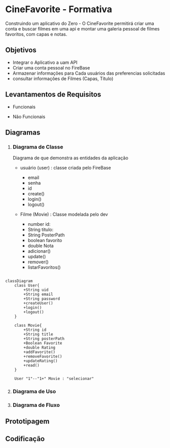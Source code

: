 # CineFavorite - Formativa
Construindo um aplicativo do Zero - O CineFavorite permitirá criar uma conta e buscar filmes em uma api e montar uma galeria pessoal de filmes favoritos, com capas e notas.

## Objetivos
- Integrar o Aplicativo a uam API
- Criar uma conta pessoal no FireBase
- Armazenar informações para Cada usuários das preferencias solicitadas
- consultar informações de Filmes (Capas, Título)

## Levantamentos de Requisitos

- Funcionais

- Não Funcionais

## Diagramas

1. ### Diagrama de Classe
    Diagrama de que demonstra as entidades da aplicação

    - usuário (user) : classe criada pelo FireBase
        - email
        - senha
        - id
        - create()
        - login()
        - logout()

    - Filme (Movie) : Classe modelada pelo dev
        - number id:
        - String titulo:
        - String PosterPath
        - boolean favorito
        - double Nota
        - adicionar()
        - update()
        - remover()
        - listarFavoritos()

```mermaid

classDiagram
    class User{
        +String uid
        +String email
        +String password
        +createUser()
        +login()
        +logout()
    }

    class Movie{
        +String id
        +String title
        +String posterPath
        +Boolean Favorite
        +double Rating
        +addFavorite()
        +removeFavorite()
        +updateRating()
        +read()
    } 

    User "1"--"1+" Movie : "selecionar"

```

2. ### Diagrama de Uso



3. ### Diagrama de Fluxo



## Prototipagem

## Codificação